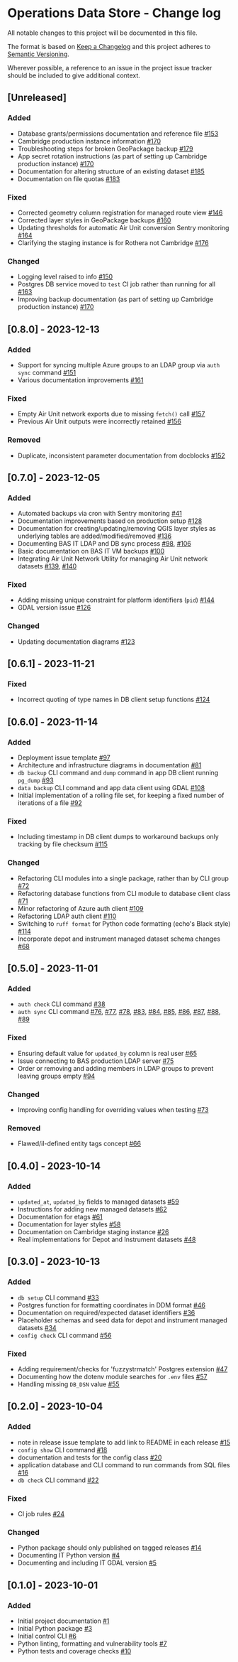 # Operations Data Store - Change log

All notable changes to this project will be documented in this file.

The format is based on [Keep a Changelog](http://keepachangelog.com/en/1.0.0/)
and this project adheres to [Semantic Versioning](http://semver.org/spec/v2.0.0.html).

Wherever possible, a reference to an issue in the project issue tracker should be included to give additional context.

## [Unreleased]

### Added

* Database grants/permissions documentation and reference file
  [#153](https://gitlab.data.bas.ac.uk/MAGIC/ops-data-store/-/issues/153)
* Cambridge production instance information
  [#170](https://gitlab.data.bas.ac.uk/MAGIC/ops-data-store/-/issues/170)
* Troubleshooting steps for broken GeoPackage backup
  [#179](https://gitlab.data.bas.ac.uk/MAGIC/ops-data-store/-/issues/179)
* App secret rotation instructions (as part of setting up Cambridge production instance)
  [#170](https://gitlab.data.bas.ac.uk/MAGIC/ops-data-store/-/issues/170)
* Documentation for altering structure of an existing dataset
  [#185](https://gitlab.data.bas.ac.uk/MAGIC/ops-data-store/-/issues/185)
* Documentation on file quotas
  [#183](https://gitlab.data.bas.ac.uk/MAGIC/ops-data-store/-/issues/183)

### Fixed

* Corrected geometry column registration for managed route view
  [#146](https://gitlab.data.bas.ac.uk/MAGIC/ops-data-store/-/issues/146)
* Corrected layer styles in GeoPackage backups
  [#160](https://gitlab.data.bas.ac.uk/MAGIC/ops-data-store/-/issues/160)
* Updating thresholds for automatic Air Unit conversion Sentry monitoring
  [#164](https://gitlab.data.bas.ac.uk/MAGIC/ops-data-store/-/issues/164)
* Clarifying the staging instance is for Rothera not Cambridge
  [#176](https://gitlab.data.bas.ac.uk/MAGIC/ops-data-store/-/issues/176)

### Changed

* Logging level raised to info
  [#150](https://gitlab.data.bas.ac.uk/MAGIC/ops-data-store/-/issues/150)
* Postgres DB service moved to `test` CI job rather than running for all
  [#163](https://gitlab.data.bas.ac.uk/MAGIC/ops-data-store/-/issues/163)
* Improving backup documentation (as part of setting up Cambridge production instance)
  [#170](https://gitlab.data.bas.ac.uk/MAGIC/ops-data-store/-/issues/170)

## [0.8.0] - 2023-12-13

### Added

* Support for syncing multiple Azure groups to an LDAP group via `auth sync` command
  [#151](https://gitlab.data.bas.ac.uk/MAGIC/ops-data-store/-/issues/151)
* Various documentation improvements
  [#161](https://gitlab.data.bas.ac.uk/MAGIC/ops-data-store/-/issues/161)

### Fixed

* Empty Air Unit network exports due to missing `fetch()` call
  [#157](https://gitlab.data.bas.ac.uk/MAGIC/ops-data-store/-/issues/157)
* Previous Air Unit outputs were incorrectly retained
  [#156](https://gitlab.data.bas.ac.uk/MAGIC/ops-data-store/-/issues/156)

### Removed

* Duplicate, inconsistent parameter documentation from docblocks
  [#152](https://gitlab.data.bas.ac.uk/MAGIC/ops-data-store/-/issues/152)

## [0.7.0] - 2023-12-05

### Added

* Automated backups via cron with Sentry monitoring
  [#41](https://gitlab.data.bas.ac.uk/MAGIC/ops-data-store/-/issues/41)
* Documentation improvements based on production setup
  [#128](https://gitlab.data.bas.ac.uk/MAGIC/ops-data-store/-/issues/128)
* Documentation for creating/updating/removing QGIS layer styles as underlying tables are added/modified/removed
  [#136](https://gitlab.data.bas.ac.uk/MAGIC/ops-data-store/-/issues/136)
* Documenting BAS IT LDAP and DB sync process
  [#98](https://gitlab.data.bas.ac.uk/MAGIC/ops-data-store/-/issues/98),
  [#106](https://gitlab.data.bas.ac.uk/MAGIC/ops-data-store/-/issues/106)
* Basic documentation on BAS IT VM backups
  [#100](https://gitlab.data.bas.ac.uk/MAGIC/ops-data-store/-/issues/100)
* Integrating Air Unit Network Utility for managing Air Unit network datasets
  [#139](https://gitlab.data.bas.ac.uk/MAGIC/ops-data-store/-/issues/139),
  [#140](https://gitlab.data.bas.ac.uk/MAGIC/ops-data-store/-/issues/140)

### Fixed

* Adding missing unique constraint for platform identifiers (`pid`)
  [#144](https://gitlab.data.bas.ac.uk/MAGIC/ops-data-store/-/issues/144)
* GDAL version issue
  [#126](https://gitlab.data.bas.ac.uk/MAGIC/ops-data-store/-/issues/126)

### Changed

* Updating documentation diagrams
  [#123](https://gitlab.data.bas.ac.uk/MAGIC/ops-data-store/-/issues/123)

## [0.6.1] - 2023-11-21

### Fixed

* Incorrect quoting of type names in DB client setup functions
  [#124](https://gitlab.data.bas.ac.uk/MAGIC/ops-data-store/-/issues/124)

## [0.6.0] - 2023-11-14

### Added

* Deployment issue template
  [#97](https://gitlab.data.bas.ac.uk/MAGIC/ops-data-store/-/issues/97)
* Architecture and infrastructure diagrams in documentation
  [#81](https://gitlab.data.bas.ac.uk/MAGIC/ops-data-store/-/issues/81)
* `db backup` CLI command and `dump` command in app DB client running `pg_dump`
  [#93](https://gitlab.data.bas.ac.uk/MAGIC/ops-data-store/-/issues/93)
* `data backup` CLI command and app data client using GDAL
  [#108](https://gitlab.data.bas.ac.uk/MAGIC/ops-data-store/-/issues/108)
* Initial implementation of a rolling file set, for keeping a fixed number of iterations of a file
  [#92](https://gitlab.data.bas.ac.uk/MAGIC/ops-data-store/-/issues/92)

### Fixed

* Including timestamp in DB client dumps to workaround backups only tracking by file checksum
  [#115](https://gitlab.data.bas.ac.uk/MAGIC/ops-data-store/-/issues/115)

### Changed

* Refactoring CLI modules into a single package, rather than by CLI group
  [#72](https://gitlab.data.bas.ac.uk/MAGIC/ops-data-store/-/issues/72)
* Refactoring database functions from CLI module to database client class
  [#71](https://gitlab.data.bas.ac.uk/MAGIC/ops-data-store/-/issues/71)
* Minor refactoring of Azure auth client
  [#109](https://gitlab.data.bas.ac.uk/MAGIC/ops-data-store/-/issues/109)
* Refactoring LDAP auth client
  [#110](https://gitlab.data.bas.ac.uk/MAGIC/ops-data-store/-/issues/110)
* Switching to `ruff format` for Python code formatting (echo's Black style)
  [#114](https://gitlab.data.bas.ac.uk/MAGIC/ops-data-store/-/issues/114)
* Incorporate depot and instrument managed dataset schema changes
  [#68](https://gitlab.data.bas.ac.uk/MAGIC/ops-data-store/-/issues/68)

## [0.5.0] - 2023-11-01

### Added

* `auth check` CLI command
  [#38](https://gitlab.data.bas.ac.uk/MAGIC/ops-data-store/-/issues/38)
* `auth sync` CLI command
  [#76](https://gitlab.data.bas.ac.uk/MAGIC/ops-data-store/-/issues/76),
  [#77](https://gitlab.data.bas.ac.uk/MAGIC/ops-data-store/-/issues/77),
  [#78](https://gitlab.data.bas.ac.uk/MAGIC/ops-data-store/-/issues/78),
  [#83](https://gitlab.data.bas.ac.uk/MAGIC/ops-data-store/-/issues/83),
  [#84](https://gitlab.data.bas.ac.uk/MAGIC/ops-data-store/-/issues/84),
  [#85](https://gitlab.data.bas.ac.uk/MAGIC/ops-data-store/-/issues/85),
  [#86](https://gitlab.data.bas.ac.uk/MAGIC/ops-data-store/-/issues/86),
  [#87](https://gitlab.data.bas.ac.uk/MAGIC/ops-data-store/-/issues/87),
  [#88](https://gitlab.data.bas.ac.uk/MAGIC/ops-data-store/-/issues/88),
  [#89](https://gitlab.data.bas.ac.uk/MAGIC/ops-data-store/-/issues/89)

### Fixed

* Ensuring default value for `updated_by` column is real user
  [#65](https://gitlab.data.bas.ac.uk/MAGIC/ops-data-store/-/issues/65)
* Issue connecting to BAS production LDAP server
  [#75](https://gitlab.data.bas.ac.uk/MAGIC/ops-data-store/-/issues/75)
* Order or removing and adding members in LDAP groups to prevent leaving groups empty
  [#94](https://gitlab.data.bas.ac.uk/MAGIC/ops-data-store/-/issues/94)

### Changed

* Improving config handling for overriding values when testing
  [#73](https://gitlab.data.bas.ac.uk/MAGIC/ops-data-store/-/issues/73)

### Removed

* Flawed/il-defined entity tags concept
  [#66](https://gitlab.data.bas.ac.uk/MAGIC/ops-data-store/-/issues/66)

## [0.4.0] - 2023-10-14

### Added

* `updated_at`, `updated_by` fields to managed datasets
  [#59](https://gitlab.data.bas.ac.uk/MAGIC/ops-data-store/-/issues/59)
* Instructions for adding new managed datasets
  [#62](https://gitlab.data.bas.ac.uk/MAGIC/ops-data-store/-/issues/62)
* Documentation for etags
  [#61](https://gitlab.data.bas.ac.uk/MAGIC/ops-data-store/-/issues/61)
* Documentation for layer styles
  [#58](https://gitlab.data.bas.ac.uk/MAGIC/ops-data-store/-/issues/58)
* Documentation on Cambridge staging instance
  [#26](https://gitlab.data.bas.ac.uk/MAGIC/ops-data-store/-/issues/26)
* Real implementations for Depot and Instrument datasets
  [#48](https://gitlab.data.bas.ac.uk/MAGIC/ops-data-store/-/issues/48)

## [0.3.0] - 2023-10-13

### Added

* `db setup` CLI command
  [#33](https://gitlab.data.bas.ac.uk/MAGIC/ops-data-store/-/issues/33)
* Postgres function for formatting coordinates in DDM format
  [#46](https://gitlab.data.bas.ac.uk/MAGIC/ops-data-store/-/issues/46)
* Documentation on required/expected dataset identifiers
  [#36](https://gitlab.data.bas.ac.uk/MAGIC/ops-data-store/-/issues/36)
* Placeholder schemas and seed data for depot and instrument managed datasets
  [#34](https://gitlab.data.bas.ac.uk/MAGIC/ops-data-store/-/issues/34)
* `config check` CLI command
  [#56](https://gitlab.data.bas.ac.uk/MAGIC/ops-data-store/-/issues/56)

### Fixed

* Adding requirement/checks for 'fuzzystrmatch' Postgres extension
  [#47](https://gitlab.data.bas.ac.uk/MAGIC/ops-data-store/-/issues/47)
* Documenting how the dotenv module searches for `.env` files
  [#57](https://gitlab.data.bas.ac.uk/MAGIC/ops-data-store/-/issues/57)
* Handling missing `DB_DSN` value
  [#55](https://gitlab.data.bas.ac.uk/MAGIC/ops-data-store/-/issues/55)

## [0.2.0] - 2023-10-04

### Added

* note in release issue template to add link to README in each release
  [#15](https://gitlab.data.bas.ac.uk/MAGIC/ops-data-store/-/issues/15)
* `config show` CLI command
  [#18](https://gitlab.data.bas.ac.uk/MAGIC/ops-data-store/-/issues/18)
* documentation and tests for the config class
  [#20](https://gitlab.data.bas.ac.uk/MAGIC/ops-data-store/-/issues/20)
* application database and CLI command to run commands from SQL files
  [#16](https://gitlab.data.bas.ac.uk/MAGIC/ops-data-store/-/issues/16)
* `db check` CLI command
  [#22](https://gitlab.data.bas.ac.uk/MAGIC/ops-data-store/-/issues/22)

### Fixed

* CI job rules
  [#24](https://gitlab.data.bas.ac.uk/MAGIC/ops-data-store/-/issues/24)

### Changed

* Python package should only published on tagged releases
  [#14](https://gitlab.data.bas.ac.uk/MAGIC/ops-data-store/-/issues/14)
* Documenting IT Python version
  [#4](https://gitlab.data.bas.ac.uk/MAGIC/ops-data-store/-/issues/4)
* Documenting and including IT GDAL version
  [#5](https://gitlab.data.bas.ac.uk/MAGIC/ops-data-store/-/issues/5)

## [0.1.0] - 2023-10-01

### Added

- Initial project documentation
  [#1](https://gitlab.data.bas.ac.uk/MAGIC/ops-data-store/-/issues/1)
- Initial Python package
  [#3](https://gitlab.data.bas.ac.uk/MAGIC/ops-data-store/-/issues/3)
- Initial control CLI
  [#6](https://gitlab.data.bas.ac.uk/MAGIC/ops-data-store/-/issues/6)
- Python linting, formatting and vulnerability tools
  [#7](https://gitlab.data.bas.ac.uk/MAGIC/ops-data-store/-/issues/7)
- Python tests and coverage checks
  [#10](https://gitlab.data.bas.ac.uk/MAGIC/ops-data-store/-/issues/10)
